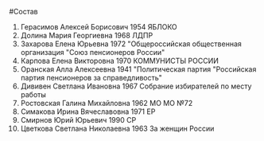 #Состав
1. Герасимов Алексей Борисович 1954 ЯБЛОКО
2. Долина Мария Георгиевна 1968 ЛДПР
3. Захарова Елена Юрьевна 1972 \"Общероссийская общественная организация \"Союз пенсионеров России\"
4. Карпова Елена Викторовна 1970 КОММУНИСТЫ РОССИИ
5. Оранская Алла Алексеевна 1941 \"Политическая партия \"Российская партия пенсионеров за справедливость\"
6. Дививен Светлана Ивановна 1967 Собрание избирателей по месту работы
7. Ростовская Галина Михайловна 1962 МО МО №72
8. Симакова Ирина Вячеславовна 1971 ЕР
9. Смирнов Юрий Юрьевич 1990 СР
10. Цветкова Светлана Николаевна 1963 За женщин России
